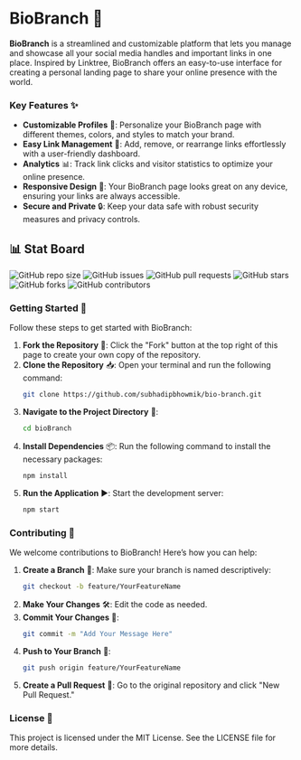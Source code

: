 
# BioBranch 🌿

**BioBranch** is a streamlined and customizable platform that lets you manage and showcase all your social media handles and important links in one place. Inspired by Linktree, BioBranch offers an easy-to-use interface for creating a personal landing page to share your online presence with the world.

### Key Features ✨
- **Customizable Profiles** 🎨: Personalize your BioBranch page with different themes, colors, and styles to match your brand.
- **Easy Link Management** 🔗: Add, remove, or rearrange links effortlessly with a user-friendly dashboard.
- **Analytics** 📊: Track link clicks and visitor statistics to optimize your online presence.
- **Responsive Design** 📱: Your BioBranch page looks great on any device, ensuring your links are always accessible.
- **Secure and Private** 🔒: Keep your data safe with robust security measures and privacy controls.

## 📊 Stat Board

![GitHub repo size](https://img.shields.io/github/repo-size/subhadipbhowmik/bio-branch?style=for-the-badge)
![GitHub issues](https://img.shields.io/github/issues/subhadipbhowmik/bio-branch?style=for-the-badge)
![GitHub pull requests](https://img.shields.io/github/issues-pr/subhadipbhowmik/bio-branch?style=for-the-badge)
![GitHub stars](https://img.shields.io/github/stars/subhadipbhowmik/bio-branch?style=for-the-badge)
![GitHub forks](https://img.shields.io/github/forks/subhadipbhowmik/bio-branch?style=for-the-badge)
![GitHub contributors](https://img.shields.io/github/contributors/subhadipbhowmik/bio-branch?style=for-the-badge)

### Getting Started 🚀
Follow these steps to get started with BioBranch:

1. **Fork the Repository** 🍴: Click the "Fork" button at the top right of this page to create your own copy of the repository.
2. **Clone the Repository** 📥: Open your terminal and run the following command:
   ```bash
   git clone https://github.com/subhadipbhowmik/bio-branch.git
   ```
3. **Navigate to the Project Directory** 📂:
   ```bash
   cd bioBranch
   ```
4. **Install Dependencies** 📦: Run the following command to install the necessary packages:
   ```bash
   npm install
   ```
5. **Run the Application** ▶️: Start the development server:
   ```bash
   npm start
   ```

### Contributing 🤝
We welcome contributions to BioBranch! Here’s how you can help:

1. **Create a Branch** 🌳: Make sure your branch is named descriptively:
   ```bash
   git checkout -b feature/YourFeatureName
   ```
2. **Make Your Changes** 🛠️: Edit the code as needed.
3. **Commit Your Changes** 💾:
   ```bash
   git commit -m "Add Your Message Here"
   ```
4. **Push to Your Branch** 🔄:
   ```bash
   git push origin feature/YourFeatureName
   ```
5. **Create a Pull Request** 🔔: Go to the original repository and click "New Pull Request."

### License 📄
This project is licensed under the MIT License. See the LICENSE file for more details.
